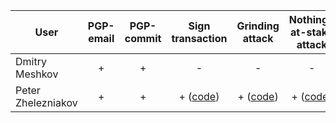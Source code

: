 | User              | PGP-email     | PGP-commit  | Sign transaction| Grinding attack  | Nothing-at-stake attack |
| ----------------- |:-------------:|:-----------:|:---------------:|:----------------:|:---------------:|
| Dmitry Meshkov    | +             | +           |  -              |  -               |  -              |
| Peter Zhelezniakov| + | + | + ([code](https://gist.github.com/petermz/92c829940f6e41dee3cf62558e9de494)) | + ([code](https://github.com/petermz/Waves/tree/grinding-attack)) | + ([code](https://github.com/petermz/Waves/tree/nothing-at-stake)) |
